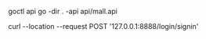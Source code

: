 
goctl api go -dir . -api api/mall.api

 curl --location --request POST '127.0.0.1:8888/login/signin'